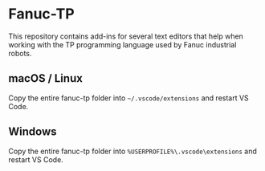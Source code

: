 # Fanuc-TP
This repository contains add-ins for several text editors that help when working with the TP programming language used by Fanuc industrial robots.

## macOS / Linux
Copy the entire fanuc-tp folder into `~/.vscode/extensions` and restart VS Code.

## Windows
Copy the entire fanuc-tp folder into `%USERPROFILE%\.vscode\extensions` and restart VS Code.

